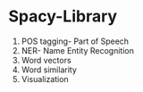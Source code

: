 # Spacy-Library

1) POS tagging- Part of Speech
2) NER- Name Entity Recognition
3) Word vectors
4) Word similarity
5) Visualization
